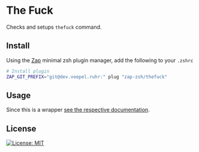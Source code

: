 # The Fuck

Checks and setups `thefuck` command.

## Install

Using the [Zap](https://www.zapzsh.org/) minimal zsh plugin manager, add the following to your `.zshrc`

```sh
# Install plugin
ZAP_GIT_PREFIX="git@dev.voepel.ruhr:" plug "zap-zsh/thefuck"
```

## Usage
Since this is a wrapper [see the respective documentation](https://github.com/nvbn/thefuck#how-it-works).

## License
[![License: MIT](https://img.shields.io/badge/License-MIT-yellow.svg)](https://opensource.org/licenses/MIT)  
